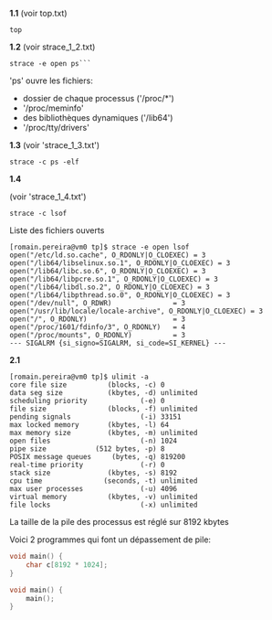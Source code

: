 **1.1** (voir top.txt)
 ```
top
```

**1.2** (voir strace_1_2.txt)
 ```
strace -e open ps```
```
'ps' ouvre les fichiers:
   - dossier de chaque processus ('/proc/*')
   - '/proc/meminfo'
   - des bibliothèques dynamiques ('/lib64')
   - '/proc/tty/drivers'

**1.3** (voir 'strace_1_3.txt')
```
strace -c ps -elf
```
**1.4**

(voir 'strace_1_4.txt')
```
strace -c lsof
```

Liste des fichiers ouverts
```
[romain.pereira@vm0 tp]$ strace -e open lsof
open("/etc/ld.so.cache", O_RDONLY|O_CLOEXEC) = 3
open("/lib64/libselinux.so.1", O_RDONLY|O_CLOEXEC) = 3
open("/lib64/libc.so.6", O_RDONLY|O_CLOEXEC) = 3
open("/lib64/libpcre.so.1", O_RDONLY|O_CLOEXEC) = 3
open("/lib64/libdl.so.2", O_RDONLY|O_CLOEXEC) = 3
open("/lib64/libpthread.so.0", O_RDONLY|O_CLOEXEC) = 3
open("/dev/null", O_RDWR)               = 3
open("/usr/lib/locale/locale-archive", O_RDONLY|O_CLOEXEC) = 3
open("/", O_RDONLY)                     = 3
open("/proc/1601/fdinfo/3", O_RDONLY)   = 4
open("/proc/mounts", O_RDONLY)          = 3
--- SIGALRM {si_signo=SIGALRM, si_code=SI_KERNEL} ---
```

**2.1**
```
[romain.pereira@vm0 tp]$ ulimit -a
core file size          (blocks, -c) 0
data seg size           (kbytes, -d) unlimited
scheduling priority             (-e) 0
file size               (blocks, -f) unlimited
pending signals                 (-i) 33151
max locked memory       (kbytes, -l) 64
max memory size         (kbytes, -m) unlimited
open files                      (-n) 1024
pipe size            (512 bytes, -p) 8
POSIX message queues     (bytes, -q) 819200
real-time priority              (-r) 0
stack size              (kbytes, -s) 8192
cpu time               (seconds, -t) unlimited
max user processes              (-u) 4096
virtual memory          (kbytes, -v) unlimited
file locks                      (-x) unlimited
```
La taille de la pile des processus est réglé sur 8192 kbytes

Voici 2 programmes qui font un dépassement de pile:

```C
void main() {
    char c[8192 * 1024];
}
```


```C
void main() {
    main();
}
```
